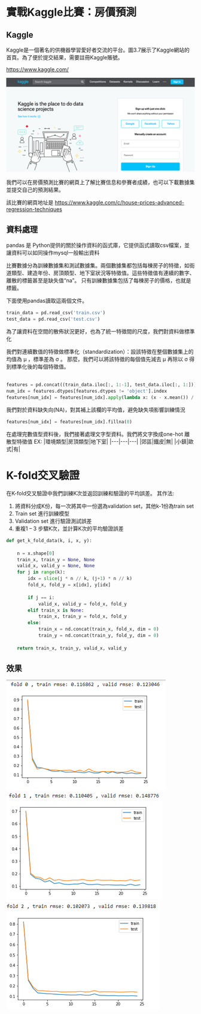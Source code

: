# 實戰Kaggle比賽：房價預測


## Kaggle
Kaggle是一個著名的供機器學習愛好者交流的平台。圖3.7展示了Kaggle網站的首頁。為了便於提交結果，需要註冊Kaggle賬號。

https://www.kaggle.com/

![image](https://github.com/rockuass1235/deep-learning/blob/master/images/kaggle.png)

我們可以在房價預測比賽的網頁上了解比賽信息和參賽者成績，也可以下載數據集並提交自己的預測結果。

該比賽的網頁地址是 https://www.kaggle.com/c/house-prices-advanced-regression-techniques



## 資料處理

pandas 是 Python提供的關於操作資料的函式庫，它提供函式讀取csv檔案，並讓資料可以如同操作mysql一般輸出資料

比賽數據分為訓練數據集和測試數據集。兩個數據集都包括每棟房子的特徵，如街道類型、建造年份、房頂類型、地下室狀況等特徵值。這些特徵值有連續的數字、離散的標籤甚至是缺失值“na”。
只有訓練數據集包括了每棟房子的價格，也就是標籤。

下面使用pandas讀取這兩個文件。

```Python
train_data = pd.read_csv('train.csv')
test_data = pd.read_csv('test.csv')
```

為了讓資料在空間的散佈狀況更好，也為了統一特徵間的尺度，我們對資料做標準化

我們對連續數值的特徵做標準化（standardization）：設該特徵在整個數據集上的均值為 μ ，標準差為 σ 。
那麼，我們可以將該特徵的每個值先減去 μ 再除以 σ 得到標準化後的每個特徵值。

```Python

features = pd.concat((train_data.iloc[:, 1:-1], test_data.iloc[:, 1:]))
num_idx = features.dtypes[features.dtypes != 'object'].index
features[num_idx] = features[num_idx].apply(lambda x: (x - x.mean()) / (x.std()))

```

我們對於資料缺失向(NA)，對其補上該欄的平均值，避免缺失項影響訓練情況

```Python
features[num_idx] = features[num_idx].fillna(0)
```

在處理完數值型資料後，我們接著處理文字型資料。我們將文字換成one-hot 離散型特徵值
EX:
|環境類型|房頂類型|地下室|
|---|---|---|
|郊區|鐵皮|無|
|小鎮|歐式|有|

#   K-fold交叉驗證

在K-fold交叉驗證中我們訓練K次並返回訓練和驗證的平均誤差。
其作法:

1. 將資料分成K份，每一次將其中一份選為validation set，其他k-1份為train set
2. Train set 進行訓練模型
3. Validation set 進行驗證測試誤差
4. 重複1 – 3 步驟K次，並計算K次的平均驗證誤差
```Python
def get_k_fold_data(k, i, x, y):
    
    n = x.shape[0]
    train_x, train_y = None, None
    valid_x, valid_y = None, None
    for j in range(k):
        idx = slice(j * n // k, (j+1) * n // k)
        fold_x, fold_y = x[idx], y[idx]
        
        if j == i:
            valid_x, valid_y = fold_x, fold_y
        elif train_x is None:
            train_x, train_y = fold_x, fold_y
        else:
            train_x = nd.concat(train_x, fold_x, dim = 0)
            train_y = nd.concat(train_y, fold_y, dim = 0)
    
    return train_x, train_y, valid_x, valid_y

```
## 效果
![image](https://github.com/rockuass1235/deep-learning/blob/master/images/fold1.png)
![image](https://github.com/rockuass1235/deep-learning/blob/master/images/fold2.png)
![image](https://github.com/rockuass1235/deep-learning/blob/master/images/fold3.png)